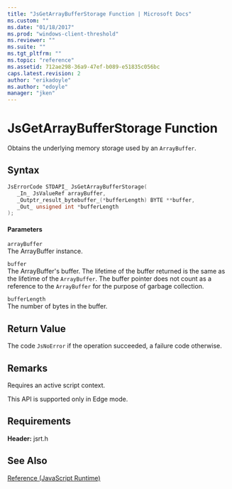 ```yaml
---
title: "JsGetArrayBufferStorage Function | Microsoft Docs"
ms.custom: ""
ms.date: "01/18/2017"
ms.prod: "windows-client-threshold"
ms.reviewer: ""
ms.suite: ""
ms.tgt_pltfrm: ""
ms.topic: "reference"
ms.assetid: 712ae298-36a9-47ef-b089-e51835c056bc
caps.latest.revision: 2
author: "erikadoyle"
ms.author: "edoyle"
manager: "jken"
---
```

# JsGetArrayBufferStorage Function
Obtains the underlying memory storage used by an `ArrayBuffer`.  
  
## Syntax  
  
```cpp  
JsErrorCode STDAPI_ JsGetArrayBufferStorage(  
   _In_ JsValueRef arrayBuffer,  
   _Outptr_result_bytebuffer_(*bufferLength) BYTE **buffer,  
   _Out_ unsigned int *bufferLength  
);  
```  
  
#### Parameters  
 `arrayBuffer`  
 The ArrayBuffer instance.  
  
 `buffer`  
 The ArrayBuffer's buffer. The lifetime of the buffer returned is the same as the lifetime of the `ArrayBuffer`. The buffer pointer does not count as a reference to the `ArrayBuffer` for the purpose of garbage collection.  
  
 `bufferLength`  
 The number of bytes in the buffer.  
  
## Return Value  
 The code `JsNoError` if the operation succeeded, a failure code otherwise.  
  
## Remarks  
 Requires an active script context.  
  
 This API is supported only in Edge mode.  
  
## Requirements  
 **Header:** jsrt.h  
  
## See Also  
 [Reference (JavaScript Runtime)](../chakra-hosting/reference-javascript-runtime.md)
